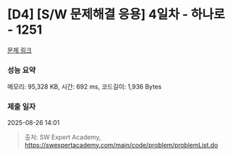 # [D4] [S/W 문제해결 응용] 4일차 - 하나로 - 1251 

[문제 링크](https://swexpertacademy.com/main/code/problem/problemDetail.do?contestProbId=AV15StKqAQkCFAYD) 

### 성능 요약

메모리: 95,328 KB, 시간: 692 ms, 코드길이: 1,936 Bytes

### 제출 일자

2025-08-26 14:01



> 출처: SW Expert Academy, https://swexpertacademy.com/main/code/problem/problemList.do